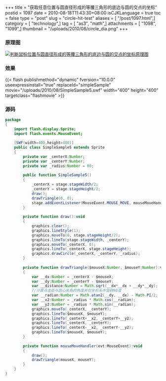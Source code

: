 +++
title = "获取任意位置与圆直径形成的等腰三角形的底边与圆的交点的坐标"
postid = 1097
date = 2010-08-18T11:43:30+08:00
isCJKLanguage = true
toc = false
type = "post"
slug = "circle-hit-test"
aliases = [ "/post/1097.html",]
category = [ "technology",]
tag = [ "as3", "math",]
attachments = [ "1098", "1099",]
thumbnail = "/uploads/2010/08/circle_dia.png"
+++


### 原理图  

[![判断鼠标位置与圆直径形成的等腰三角形的底边与圆的交点的坐标原理图](/uploads/2010/08/circle_dia.png "circle_dia")](/uploads/2010/08/circle_dia.png)

<!--more-->

### 效果

{{< flash publishmethod="dynamic" fversion="10.0.0" useexpressinstall="true" replaceId="simpleSample" movie="/uploads/2010/08/SimpleSample5.swf" width="400" height="400" targetclass="flashmovie" >}}

### 源码

``` actionscript
package
{
    import flash.display.Sprite;
    import flash.events.MouseEvent;
    
    [SWF(width=400,height=400)]
    public class SimpleSample5 extends Sprite
    {
        private var _centerX:Number;
        private var _centerY:Number;
        private var _radius:Number = 80;
        
        public function SimpleSample5()
        {
            _centerX = stage.stageWidth/2;
            _centerY = stage.stageHeight/2;
            draw();
            drawTriangle(0, 0);
            stage.addEventListener(MouseEvent.MOUSE_MOVE, mouseMoveHandler);
        }
        
        private function draw():void
        {
            graphics.clear();
            graphics.lineStyle(1);
            graphics.moveTo(0, stage.stageHeight/2);
            graphics.lineTo(stage.stageWidth, _centerY);
            graphics.moveTo(_centerX, 0);
            graphics.lineTo(_centerX, stage.stageHeight);
            graphics.drawCircle(_centerX, _centerY, _radius);
        }
        
        private function drawTriangle($mouseX:Number, $mouseY:Number):void
        {
            var __dx:Number = _centerX - $mouseX;
            var __dy:Number = _centerY - $mouseY;
            var __distance:Number = Math.sqrt(__dx*__dx + __dy*__dy);
            //计算点击处与圆心夹角的角度并在坐标系中旋转90度
            var __radian:Number = Math.atan2(__dy, __dx) - Math.PI/2;
            var __x2:Number = _radius * Math.cos(__radian);
            var __y2:Number = _radius * Math.sin(__radian);
            graphics.moveTo(_centerX, _centerY);
            graphics.lineTo($mouseX, $mouseY);
            graphics.lineTo(_centerX+__x2, _centerY+__y2);
            graphics.lineTo(_centerX, _centerY);
            graphics.lineTo(_centerX-__x2, _centerY-__y2);
            graphics.lineTo($mouseX, $mouseY);
        }
        
        private function mouseMoveHandler(evt:MouseEvent):void
        {
            draw();
            drawTriangle(mouseX, mouseY);
        }
    }
}
```
